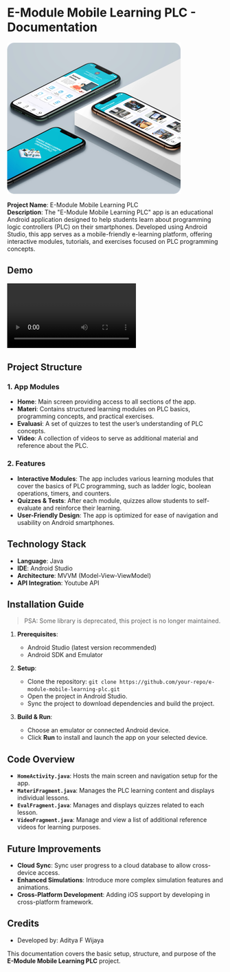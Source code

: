 # E-Module Mobile Learning PLC - Documentation

<img title="thumbnail" src="drawable\Picture1.png">

**Project Name**: E-Module Mobile Learning PLC  
**Description**: The "E-Module Mobile Learning PLC" app is an educational Android application designed to help students learn about programming logic controllers (PLC) on their smartphones. Developed using Android Studio, this app serves as a mobile-friendly e-learning platform, offering interactive modules, tutorials, and exercises focused on PLC programming concepts.

## Demo

<video src="drawable/Media1.mp4" controls="controls" style="max-width: 100%;">
</video>

## Project Structure

### 1. **App Modules**

- **Home**: Main screen providing access to all sections of the app.
- **Materi**: Contains structured learning modules on PLC basics, programming concepts, and practical exercises.
- **Evaluasi**: A set of quizzes to test the user’s understanding of PLC concepts.
- **Video**: A collection of videos to serve as additional material and reference about the PLC.

### 2. **Features**

- **Interactive Modules**: The app includes various learning modules that cover the basics of PLC programming, such as ladder logic, boolean operations, timers, and counters.
- **Quizzes & Tests**: After each module, quizzes allow students to self-evaluate and reinforce their learning.
- **User-Friendly Design**: The app is optimized for ease of navigation and usability on Android smartphones.

## Technology Stack

- **Language**: Java
- **IDE**: Android Studio
- **Architecture**: MVVM (Model-View-ViewModel)
- **API Integration**: Youtube API

## Installation Guide

> PSA: Some library is deprecated, this project is no longer maintained.

1. **Prerequisites**:

   - Android Studio (latest version recommended)
   - Android SDK and Emulator

2. **Setup**:

   - Clone the repository: `git clone https://github.com/your-repo/e-module-mobile-learning-plc.git`
   - Open the project in Android Studio.
   - Sync the project to download dependencies and build the project.

3. **Build & Run**:
   - Choose an emulator or connected Android device.
   - Click **Run** to install and launch the app on your selected device.

## Code Overview

- **`HomeActivity.java`**: Hosts the main screen and navigation setup for the app.
- **`MateriFragment.java`**: Manages the PLC learning content and displays individual lessons.
- **`EvalFragment.java`**: Manages and displays quizzes related to each lesson.
- **`VideoFragment.java`**: Manage and view a list of additional reference videos for learning purposes.

## Future Improvements

- **Cloud Sync**: Sync user progress to a cloud database to allow cross-device access.
- **Enhanced Simulations**: Introduce more complex simulation features and animations.
- **Cross-Platform Development**: Adding iOS support by developing in cross-platform framework.

## Credits

- Developed by: Aditya F Wijaya

This documentation covers the basic setup, structure, and purpose of the **E-Module Mobile Learning PLC** project.
